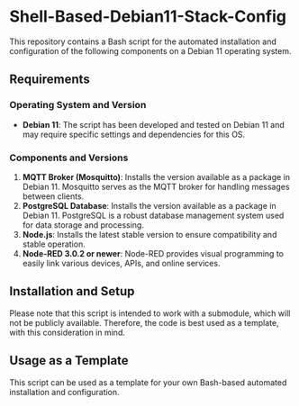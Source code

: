 # Shell-Based-Debian11-Stack-Config

This repository contains a Bash script for the automated installation and configuration of the following components on a Debian 11 operating system.

## Requirements

### Operating System and Version
- **Debian 11**: The script has been developed and tested on Debian 11 and may require specific settings and dependencies for this OS.

### Components and Versions
1. **MQTT Broker (Mosquitto)**: Installs the version available as a package in Debian 11. Mosquitto serves as the MQTT broker for handling messages between clients.
2. **PostgreSQL Database**: Installs the version available as a package in Debian 11. PostgreSQL is a robust database management system used for data storage and processing.
3. **Node.js**: Installs the latest stable version to ensure compatibility and stable operation.
4. **Node-RED 3.0.2 or newer**: Node-RED provides visual programming to easily link various devices, APIs, and online services.

## Installation and Setup

Please note that this script is intended to work with a submodule, which will not be publicly available. Therefore, the code is best used as a template, with this consideration in mind.

## Usage as a Template

This script can be used as a template for your own Bash-based automated installation and configuration.

